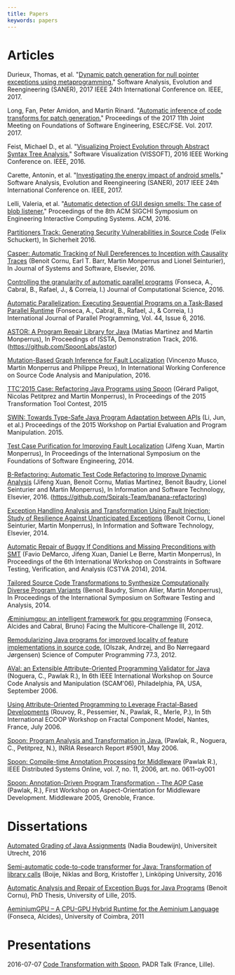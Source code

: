 ```yaml
---
title: Papers
keywords: papers
---
```


# Articles 

Durieux, Thomas, et al. "[Dynamic patch generation for null pointer exceptions using metaprogramming.](https://hal.archives-ouvertes.fr/hal-01419861/document)" Software Analysis, Evolution and Reengineering (SANER), 2017 IEEE 24th International Conference on. IEEE, 2017.

Long, Fan, Peter Amidon, and Martin Rinard. "[Automatic inference of code transforms for patch generation.](http://people.csail.mit.edu/rinard/paper/fse17.genesis.pdf)" Proceedings of the 2017 11th Joint Meeting on Foundations of Software Engineering, ESEC/FSE. Vol. 2017. 2017.

Feist, Michael D., et al. "[Visualizing Project Evolution through Abstract Syntax Tree Analysis.](http://softwareprocess.es/pubs/feist2016VISSOFT-syntax-tree.pdf)" Software Visualization (VISSOFT), 2016 IEEE Working Conference on. IEEE, 2016.

Carette, Antonin, et al. "[Investigating the energy impact of android smells.](https://hal.inria.fr/hal-01403485/document)" Software Analysis, Evolution and Reengineering (SANER), 2017 IEEE 24th International Conference on. IEEE, 2017.

Lelli, Valeria, et al. "[Automatic detection of GUI design smells: The case of blob listener.](https://hal-centralesupelec.archives-ouvertes.fr/hal-01308625/document)" Proceedings of the 8th ACM SIGCHI Symposium on Engineering Interactive Computing Systems. ACM, 2016.

[Partitioners Track: Generating Security Vulnerabilities in
Source Code](https://pdfs.semanticscholar.org/8805/3bf61a22821f25e8ce1f8b446330c6b4f586.pdf) (Felix Schuckert), In Sicherheit 2016. 

[Casper: Automatic Tracking of Null Dereferences to Inception with Causality Traces](https://hal.archives-ouvertes.fr/hal-01354090/document) (Benoit Cornu, Earl T. Barr, Martin Monperrus and Lionel Seinturier), In Journal of Systems and Software, Elsevier, 2016.

[Controlling the granularity of automatic parallel programs](http://www.sciencedirect.com/science/article/pii/S1877750316301065) (Fonseca, A., Cabral, B., Rafael, J., & Correia, I.) Journal of Computational Science, 2016.

[Automatic Parallelization: Executing Sequential Programs on a Task-Based Parallel Runtime](http://arxiv.org/pdf/1604.03211) (Fonseca, A., Cabral, B., Rafael, J., & Correia, I.) International Journal of Parallel Programming, Vol. 44, Issue 6, 2016.

[ASTOR: A Program Repair Library for Java](https://hal.archives-ouvertes.fr/hal-01321615/document) (Matias Martinez and Martin Monperrus), In Proceedings of ISSTA, Demonstration Track, 2016. (<https://github.com/SpoonLabs/astor>)

[Mutation-Based Graph Inference for Fault Localization](https://hal.inria.fr/hal-01350515/document) (Vincenzo Musco, Martin Monperrus and Philippe Preux), In International Working Conference on Source Code Analysis and Manipulation, 2016.

[TTC'2015 Case: Refactoring Java Programs using Spoon](https://hal.inria.fr/hal-01185189/document) (Gérard Paligot, Nicolas Petitprez and Martin Monperrus), In Proceedings of the 2015 Transformation Tool Contest, 2015

[SWIN: Towards Type-Safe Java Program Adaptation between APIs](http://sei.pku.edu.cn/~xiongyf04/papers/PEPM15.pdf) (Li, Jun, et al.) Proceedings of the 2015 Workshop on Partial Evaluation and Program Manipulation. 2015.

[Test Case Purification for Improving Fault Localization](https://hal.inria.fr/hal-01061911/PDF/main.pdf) (Jifeng Xuan, Martin Monperrus), In Proceedings of the International Symposium on the Foundations of Software Engineering, 2014.

[B-Refactoring: Automatic Test Code Refactoring to Improve Dynamic Analysis](https://hal.archives-ouvertes.fr/hal-01309004/document) (Jifeng Xuan, Benoit Cornu, Matias Martinez, Benoit Baudry, Lionel Seinturier and Martin Monperrus), In Information and Software Technology, Elsevier, 2016. (<https://github.com/Spirals-Team/banana-refactoring>)

[Exception Handling Analysis and Transformation Using Fault Injection: Study of Resilience Against Unanticipated Exceptions](https://hal.inria.fr/hal-01062969/document) (Benoit Cornu, Lionel Seinturier, Martin Monperrus), In Information and Software Technology, Elsevier, 2014. 

[Automatic Repair of Buggy If Conditions and Missing Preconditions with SMT](https://hal.inria.fr/hal-00977798/PDF/NOPOL-Automatic-Repair-of-Buggy-If-Conditions-and-Missing-Preconditions-with-SMT.pdf) (Favio DeMarco, Jifeng Xuan, Daniel Le Berre, Martin Monperrus), In Proceedings of the 6th International Workshop on Constraints in Software Testing, Verification, and Analysis (CSTVA 2014), 2014.

[Tailored Source Code Transformations to Synthesize Computationally Diverse Program Variants](https://hal.inria.fr/hal-00938855/PDF/sosies.pdf) (Benoit Baudry, Simon Allier, Martin Monperrus), In Proceedings of the International Symposium on Software Testing and Analysis, 2014.

[Æminiumgpu: an intelligent framework for gpu programming](https://www.researchgate.net/profile/Bruno_Cabral/publication/231238601_AEminiumGPU_An_Intelligent_Framework_for_GPU_Programming/links/0fcfd5066bca093c32000000.pdf) (Fonseca, Alcides and Cabral, Bruno) Facing the Multicore-Challenge III, 2012.

[Remodularizing Java programs for improved locality of feature implementations in source code.](https://findresearcher.sdu.dk:8443/ws/files/49141761/B1FADd01.pdf) (Olszak, Andrzej, and Bo Nørregaard Jørgensen) Science of Computer Programming 77.3, 2012.

[AVal: an Extensible Attribute-Oriented Programming Validator for Java](https://hal.inria.fr/inria-00180333/file/AVal.pdf) (Noguera, C., Pawlak R.), In 6th IEEE International Workshop on Source Code Analysis and Manipulation (SCAM'06), Philadelphia, PA, USA, September 2006.

[Using Attribute-Oriented Programming to Leverage Fractal-Based Developments](https://hal.inria.fr/hal-01353552) (Rouvoy, R., Pessemier, N., Pawlak, R., Merle, P.), In 5th International ECOOP Workshop on Fractal Component Model, Nantes, France, July 2006.

[Spoon: Program Analysis and Transformation in Java.](http://hal.inria.fr/inria-00071366) (Pawlak, R., Noguera, C., Petitprez, N.), INRIA Research Report #5901, May 2006.

[Spoon: Compile-time Annotation Processing for Middleware](http://www.computer.org/csdl/mags/ds/index.html) (Pawlak R.), IEEE Distributed Systems Online, vol. 7, no. 11, 2006, art. no. 0611-oy001

[Spoon: Annotation-Driven Program Transformation - The AOP Case](http://middleware05.objectweb.org/WSProceedings/AOMD05/a6-pawlak.pdf) (Pawlak, R.), First Workshop on Aspect-Orientation for Middleware Development. Middleware 2005, Grenoble, France.

# Dissertations

[Automated Grading of Java Assignments](http://dspace.library.uu.nl/bitstream/handle/1874/337629/Master%20Thesis%203700607%20(final%20version).pdf) (Nadia Boudewijn), Universiteit Utrecht, 2016

[Semi-automatic code-to-code transformer for Java: Transformation of library calls](http://liu.diva-portal.org/smash/get/diva2:944700/FULLTEXT01.pdf) (Boije, Niklas and Borg, Kristoffer ), Linköping University, 2016 

[Automatic Analysis and Repair of Exception Bugs for Java Programs](https://tel.archives-ouvertes.fr/tel-01250092v1) (Benoit Cornu), PhD Thesis, University of Lille, 2015.

[AeminiumGPU – A CPU-GPU Hybrid Runtime for the Aeminium Language](http://aeminium.dei.uc.pt/images/7/73/Alcides_fonseca_msc_thesis.pdf) (Fonseca, Alcides), University of Coimbra, 2011 

# Presentations

2016-07-07 [Code Transformation with Spoon](http://fr.slideshare.net/GrardPaligot/code-transformation-with-spoon), PADR Talk (France, Lille).

